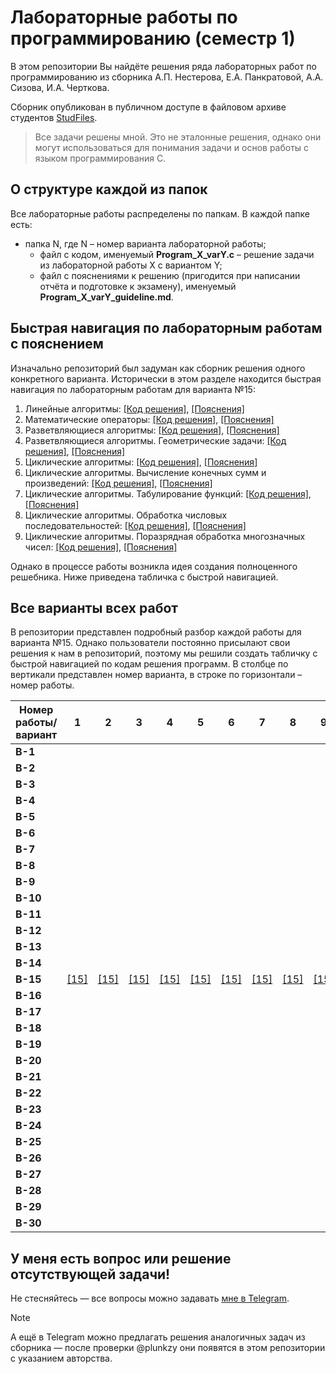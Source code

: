 # Лабораторные работы по программированию (семестр 1)
В этом репозитории Вы найдёте решения ряда лабораторных работ по программированию из сборника А.П. Нестерова, Е.А. Панкратовой, А.А. Сизова, И.А. Черткова.

Сборник опубликован в публичном доступе в файловом архиве студентов [StudFiles](https://studfile.net/preview/2715555).

> Все задачи решены мной. Это не эталонные решения, однако они могут использоваться для понимания задачи и основ работы с языком программирования C.

## О структуре каждой из папок

Все лабораторные работы распределены по папкам. В каждой папке есть:
- папка N, где N – номер варианта лабораторной работы;
  - файл с кодом, именуемый **Program_X_varY.c** – решение задачи из лабораторной работы X с вариантом Y;
  - файл с пояснениями к решению (пригодится при написании отчёта и подготовке к экзамену), именуемый **Program_X_varY_guideline.md**.

## Быстрая навигация по лабораторным работам с пояснением

Изначально репозиторий был задуман как сборник решения одного конкретного варианта. Исторически в этом разделе находится быстрая навигация по лабораторным работам для варианта №15:
1. Линейные алгоритмы: [[Код решения]](1.%20Линейные%20алгоритмы/15/Program_1_var15.c), [[Пояснения]](1.%20Линейные%20алгоритмы/15/Program_1_var15_guideline.md)
2. Математические операторы: [[Код решения]](2.%20Математические%20операторы/15/Program_2_var15.c), [[Пояснения]](2.%20Математические%20операторы/15/Program_2_var15_guideline.md)
3. Разветвляющиеся алгоритмы: [[Код решения]](3.%20Разветвляющиеся%20алгоритмы/15/Program_3_var15.c), [[Пояснения]](3.%20Разветвляющиеся%20алгоритмы/15/Program_3_var15_guideline.md)
4. Разветвляющиеся алгоритмы. Геометрические задачи: [[Код решения]](4.%20Разветвляющиеся%20алгоритмы.%20Геометрические%20задачи/15/Program_4_var15.c), [[Пояснения]](4.%20Разветвляющиеся%20алгоритмы.%20Геометрические%20задачи/15/Program_4_var15_guideline.md)
5. Циклические алгоритмы: [[Код решения]](5.%20Циклические%20алгоритмы/15/Program_5_var15.c), [[Пояснения]](5.%20Циклические%20алгоритмы/15/Program_5_var15_guideline.md)
6. Циклические алгоритмы. Вычисление конечных сумм и произведений: [[Код решения]](6.%20Циклические%20алгоритмы.%20Вычисление%20конечных%20сумм%20и%20произведений/15/Program_6_var15.c), [[Пояснения]](6.%20Циклические%20алгоритмы.%20Вычисление%20конечных%20сумм%20и%20произведений/15/Program_6_var15_guideline.md)
7. Циклические алгоритмы. Табулирование функций: [[Код решения]](7.%20Циклические%20алгоритмы.%20Табулирование%20функций/15/Program_7_var15.c), [[Пояснения]](7.%20Циклические%20алгоритмы.%20Табулирование%20функций/15/Program_7_var15_guideline.md)
8. Циклические алгоритмы. Обработка числовых последовательностей: [[Код решения]](8.%20Циклические%20алгоритмы.%20Обработка%20числовых%20последовательностей/15/Program_8_var15.c), [[Пояснения]](8.%20Циклические%20алгоритмы.%20Обработка%20числовых%20последовательностей/15/Program_8_var15_guideline.md)
9. Циклические алгоритмы. Поразрядная обработка многозначных чисел: [[Код решения]](9.%20Циклические%20алгоритмы.%20Поразрядная%20обработка%20многозначных%20чисел/15/Program_9_var15.c), [[Пояснения]](9.%20Циклические%20алгоритмы.%20Поразрядная%20обработка%20многозначных%20чисел/15/Program_9_var15_guideline.md)

Однако в процессе работы возникла идея создания полноценного решебника. Ниже приведена табличка с быстрой навигацией.

## Все варианты всех работ

В репозитории представлен подробный разбор каждой работы для варианта №15. Однако пользователи постоянно присылают свои решения к нам в репозиторий, поэтому мы решили создать табличку с быстрой навигацией по кодам решения программ.
В столбце по вертикали представлен номер варианта, в строке по горизонтали – номер работы.

| Номер работы/вариант | 1                                     | 2                                       | 3                                           | 4                                                                      | 5                                       | 6                                                                                          | 7                                                                  | 8                                                                                     | 9                                                                                         | 10 | 11 | 12 | 13 | 14 | 15 | 16 | 17 | 18 | 19 | 20 | 21 | 22 | 23 | 24 | 25 | 26 | 27 | 28 | 29 | 30 | 31 | 32 | 33 | 34 |
|----------------------|---------------------------------------|-----------------------------------------|---------------------------------------------|------------------------------------------------------------------------|-----------------------------------------|--------------------------------------------------------------------------------------------|--------------------------------------------------------------------|---------------------------------------------------------------------------------------|-------------------------------------------------------------------------------------------|----|----|----|----|----|----|----|----|----|----|----|----|----|----|----|----|----|----|----|----|----|----|----|----|----|
| **В-1**              |                                       |                                         |                                             |                                                                        |                                         |                                                                                            |                                                                    |                                                                                       |                                                                                           |    |    |    |    |    |    |    |    |    |    |    |    |    |    |    |    |    |    |    |    |    |    |    |    |    |
| **В-2**              |                                       |                                         |                                             |                                                                        |                                         |                                                                                            |                                                                    |                                                                                       |                                                                                           |    |    |    |    |    |    |    |    |    |    |    |    |    |    |    |    |    |    |    |    |    |    |    |    |    |
| **В-3**              |                                       |                                         |                                             |                                                                        |                                         |                                                                                            |                                                                    |                                                                                       |                                                                                           |    |    |    |    |    |    |    |    |    |    |    |    |    |    |    |    |    |    |    |    |    |    |    |    |    |
| **В-4**              |                                       |                                         |                                             |                                                                        |                                         |                                                                                            |                                                                    |                                                                                       |                                                                                           |    |    |    |    |    |    |    |    |    |    |    |    |    |    |    |    |    |    |    |    |    |    |    |    |    |
| **В-5**              |                                       |                                         |                                             |                                                                        |                                         |                                                                                            |                                                                    |                                                                                       |                                                                                           |    |    |    |    |    |    |    |    |    |    |    |    |    |    |    |    |    |    |    |    |    |    |    |    |    |
| **В-6**              |                                       |                                         |                                             |                                                                        |                                         |                                                                                            |                                                                    |                                                                                       |                                                                                           |    |    |    |    |    |    |    |    |    |    |    |    |    |    |    |    |    |    |    |    |    |    |    |    |    |
| **В-7**              |                                       |                                         |                                             |                                                                        |                                         |                                                                                            |                                                                    |                                                                                       |                                                                                           |    |    |    |    |    |    |    |    |    |    |    |    |    |    |    |    |    |    |    |    |    |    |    |    |    |
| **В-8**              |                                       |                                         |                                             |                                                                        |                                         |                                                                                            |                                                                    |                                                                                       |                                                                                           |    |    |    |    |    |    |    |    |    |    |    |    |    |    |    |    |    |    |    |    |    |    |    |    |    |
| **В-9**              |                                       |                                         |                                             |                                                                        |                                         |                                                                                            |                                                                    |                                                                                       |                                                                                           |    |    |    |    |    |    |    |    |    |    |    |    |    |    |    |    |    |    |    |    |    |    |    |    |    |
| **В-10**             |                                       |                                         |                                             |                                                                        |                                         |                                                                                            |                                                                    |                                                                                       |                                                                                           |    |    |    |    |    |    |    |    |    |    |    |    |    |    |    |    |    |    |    |    |    |    |    |    |    |
| **В-11**             |                                       |                                         |                                             |                                                                        |                                         |                                                                                            |                                                                    |                                                                                       |                                                                                           |    |    |    |    |    |    |    |    |    |    |    |    |    |    |    |    |    |    |    |    |    |    |    |    |    |
| **В-12**             |                                       |                                         |                                             |                                                                        |                                         |                                                                                            |                                                                    |                                                                                       |                                                                                           |    |    |    |    |    |    |    |    |    |    |    |    |    |    |    |    |    |    |    |    |    |    |    |    |    |
| **В-13**             |                                       |                                         |                                             |                                                                        |                                         |                                                                                            |                                                                    |                                                                                       |                                                                                           |    |    |    |    |    |    |    |    |    |    |    |    |    |    |    |    |    |    |    |    |    |    |    |    |    |
| **В-14**             |                                       |                                         |                                             |                                                                        |                                         |                                                                                            |                                                                    |                                                                                       |                                                                                           |    |    |    |    |    |    |    |    |    |    |    |    |    |    |    |    |    |    |    |    |    |    |    |    |    |
| **В-15**             | [[15]](1.%20Линейные%20алгоритмы/15/) | [[15]](2.%20Математические%20операторы) | [[15]](3.%20Разветвляющиеся%20алгоритмы/15) | [[15]](4.%20Разветвляющиеся%20алгоритмы.%20Геометрические%20задачи/15) | [[15]](5.%20Циклические%20алгоритмы/15) | [[15]](6.%20Циклические%20алгоритмы.%20Вычисление%20конечных%20сумм%20и%20произведений/15) | [[15]](7.%20Циклические%20алгоритмы.%20Табулирование%20функций/15) | [[15]](8.%20Циклические%20алгоритмы.%20Обработка%20числовых%20последовательностей/15) | [[15]](9.%20Циклические%20алгоритмы.%20Поразрядная%20обработка%20многозначных%20чисел/15) |    |    |    |    |    |    |    |    |    |    |    |    |    |    |    |    |    |    |    |    |    |    |    |    |    |
| **В-16**             |                                       |                                         |                                             |                                                                        |                                         |                                                                                            |                                                                    |                                                                                       |                                                                                           |    |    |    |    |    |    |    |    |    |    |    |    |    |    |    |    |    |    |    |    |    |    |    |    |    |
| **В-17**             |                                       |                                         |                                             |                                                                        |                                         |                                                                                            |                                                                    |                                                                                       |                                                                                           |    |    |    |    |    |    |    |    |    |    |    |    |    |    |    |    |    |    |    |    |    |    |    |    |    |
| **В-18**             |                                       |                                         |                                             |                                                                        |                                         |                                                                                            |                                                                    |                                                                                       |                                                                                           |    |    |    |    |    |    |    |    |    |    |    |    |    |    |    |    |    |    |    |    |    |    |    |    |    |
| **В-19**             |                                       |                                         |                                             |                                                                        |                                         |                                                                                            |                                                                    |                                                                                       |                                                                                           |    |    |    |    |    |    |    |    |    |    |    |    |    |    |    |    |    |    |    |    |    |    |    |    |    |
| **В-20**             |                                       |                                         |                                             |                                                                        |                                         |                                                                                            |                                                                    |                                                                                       |                                                                                           |    |    |    |    |    |    |    |    |    |    |    |    |    |    |    |    |    |    |    |    |    |    |    |    |    |
| **В-21**             |                                       |                                         |                                             |                                                                        |                                         |                                                                                            |                                                                    |                                                                                       |                                                                                           |    |    |    |    |    |    |    |    |    |    |    |    |    |    |    |    |    |    |    |    |    |    |    |    |    |
| **В-22**             |                                       |                                         |                                             |                                                                        |                                         |                                                                                            |                                                                    |                                                                                       |                                                                                           |    |    |    |    |    |    |    |    |    |    |    |    |    |    |    |    |    |    |    |    |    |    |    |    |    |
| **В-23**             |                                       |                                         |                                             |                                                                        |                                         |                                                                                            |                                                                    |                                                                                       |                                                                                           |    |    |    |    |    |    |    |    |    |    |    |    |    |    |    |    |    |    |    |    |    |    |    |    |    |
| **В-24**             |                                       |                                         |                                             |                                                                        |                                         |                                                                                            |                                                                    |                                                                                       |                                                                                           |    |    |    |    |    |    |    |    |    |    |    |    |    |    |    |    |    |    |    |    |    |    |    |    |    |
| **В-25**             |                                       |                                         |                                             |                                                                        |                                         |                                                                                            |                                                                    |                                                                                       |                                                                                           |    |    |    |    |    |    |    |    |    |    |    |    |    |    |    |    |    |    |    |    |    |    |    |    |    |
| **В-26**             |                                       |                                         |                                             |                                                                        |                                         |                                                                                            |                                                                    |                                                                                       |                                                                                           |    |    |    |    |    |    |    |    |    |    |    |    |    |    |    |    |    |    |    |    |    |    |    |    |    |
| **В-27**             |                                       |                                         |                                             |                                                                        |                                         |                                                                                            |                                                                    |                                                                                       |                                                                                           |    |    |    |    |    |    |    |    |    |    |    |    |    |    |    |    |    |    |    |    |    |    |    |    |    |
| **В-28**             |                                       |                                         |                                             |                                                                        |                                         |                                                                                            |                                                                    |                                                                                       |                                                                                           |    |    |    |    |    |    |    |    |    |    |    |    |    |    |    |    |    |    |    |    |    |    |    |    |    |
| **В-29**             |                                       |                                         |                                             |                                                                        |                                         |                                                                                            |                                                                    |                                                                                       |                                                                                           |    |    |    |    |    |    |    |    |    |    |    |    |    |    |    |    |    |    |    |    |    |    |    |    |    |
| **В-30**             |                                       |                                         |                                             |                                                                        |                                         |                                                                                            |                                                                    |                                                                                       |                                                                                           |    |    |    |    |    |    |    |    |    |    |    |    |    |    |    |    |    |    |    |    |    |    |    |    |    |

## У меня есть вопрос или решение отсутствующей задачи!

Не стесняйтесь — все вопросы можно задавать [мне в Telegram](https://t.me/plunkzy).

> [!NOTE]
> А ещё в Telegram можно предлагать решения аналогичных задач из сборника — после проверки @plunkzy они появятся в этом репозитории с указанием авторства.